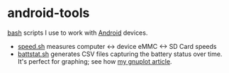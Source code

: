 # android-tools

[bash](https://www.wikiwand.com/en/Bash_(Unix_shell)) scripts I use to work with [Android](https://www.wikiwand.com/en/Android_(operating_system)) devices.

* [speed.sh](https://github.com/mickeys/android-tools/blob/master/speed.sh?ts=4) measures computer <-> device eMMC <-> SD Card speeds
* [battstat.sh](https://github.com/mickeys/android-tools/blob/master/battstat.sh?ts=4) generates CSV files capturing the battery status over time. It's perfect for graphing; see how [my gnuplot article](https://github.com/mickeys/gnuplot/blob/master/a_real_world_gnuplot_introduction/README.md).